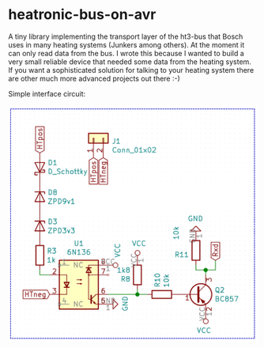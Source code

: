 # heatronic-bus-on-avr
A tiny library implementing the transport layer of the ht3-bus that Bosch uses in many heating systems (Junkers among others). At the moment it can only read data from the bus. I wrote this because I wanted to build a very small reliable device that needed some data from the heating system. If you want a sophisticated solution for talking to your heating system there are other much more advanced projects out there :-)

Simple interface circuit:

![interface circuit](/interface-circuit.png)
